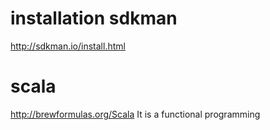 # installation sdkman
http://sdkman.io/install.html

# scala
http://brewformulas.org/Scala
It is a functional programming
